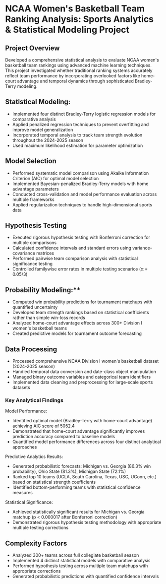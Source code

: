 # NCAA Women's Basketball Team Ranking Analysis: Sports Analytics & Statistical Modeling Project

## Project Overview
Developed a comprehensive statistical analysis to evaluate NCAA women's basketball team rankings using advanced machine learning techniques. This project investigated whether traditional ranking systems accurately reflect team performance by incorporating overlooked factors like home-court advantage and temporal dynamics through sophisticated Bradley-Terry modeling.

## Statistical Modeling: 
- Implemented four distinct Bradley-Terry logistic regression models for comparative analysis
- Applied penalized regression techniques to prevent overfitting and improve model generalization
- Incorporated temporal analysis to track team strength evolution throughout the 2024-2025 season
- Used maximum likelihood estimation for parameter optimization

## Model Selection
- Performed systematic model comparison using Akaike Information Criterion (AIC) for optimal model selection
- Implemented Bayesian-penalized Bradley-Terry models with home advantage parameters
- Conducted cross-validation and model performance evaluation across multiple frameworks
- Applied regularization techniques to handle high-dimensional sports data

## Hypothesis Testing
- Executed rigorous hypothesis testing with Bonferroni correction for multiple comparisons
- Calculated confidence intervals and standard errors using variance-covariance matrices
- Performed pairwise team comparison analysis with statistical significance testing
- Controlled familywise error rates in multiple testing scenarios (α = 0.05/3)

## Probability Modeling:**
- Computed win probability predictions for tournament matchups with quantified uncertainty
- Developed team strength rankings based on statistical coefficients rather than simple win-loss records
- Analyzed home-court advantage effects across 300+ Division I women's basketball teams
- Created predictive models for tournament outcome forecasting

## Data Processing 
- Processed comprehensive NCAA Division I women's basketball dataset (2024-2025 season)
- Handled temporal data conversion and date-class object manipulation
- Managed binary outcome variables and categorical team identifiers
- Implemented data cleaning and preprocessing for large-scale sports datasets

### Key Analytical Findings
Model Performance: 
- Identified optimal model (Bradley-Terry with home-court advantage) achieving AIC score of 5052.4
- Demonstrated that home-court advantage significantly improves prediction accuracy compared to baseline models
- Quantified model performance differences across four distinct analytical approaches

Predictive Analytics Results:
- Generated probabilistic forecasts: Michigan vs. Georgia (86.3% win probability), Ohio State (81.3%), Michigan State (72.1%)
- Ranked top 10 teams (UCLA, South Carolina, Texas, USC, UConn, etc.) based on statistical strength coefficients
- Identified bottom-performing teams with statistical confidence measures

Statistical Significance:
- Achieved statistically significant results for Michigan vs. Georgia matchup (p < 0.000017 after Bonferroni correction)
- Demonstrated rigorous hypothesis testing methodology with appropriate multiple testing corrections

## Complexity Factors
- Analyzed 300+ teams across full collegiate basketball season
- Implemented 4 distinct statistical models with comparative analysis
- Performed hypothesis testing across multiple team matchups with appropriate corrections
- Generated probabilistic predictions with quantified confidence intervals

